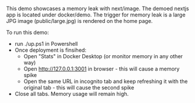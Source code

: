 This demo showcases a memory leak with next/image. The demoed nextjs app is located under docker/demo. The trigger for memory leak is a large JPG image (public/large.jpg) is rendered on the home page.

To run this demo:
- run ./up.ps1 in Powershell
- Once deployment is finsihed:
    - Open "Stats" in Docker Desktop (or monitor memory in any other way)
    - Open http://127.0.0.1:3001 in browser - this will cause a memory spike
    - Open the same URL in incognito tab and keep refreshing it with the original tab - this will cause the second spike
- Close all tabs. Memory usage will remain high.
